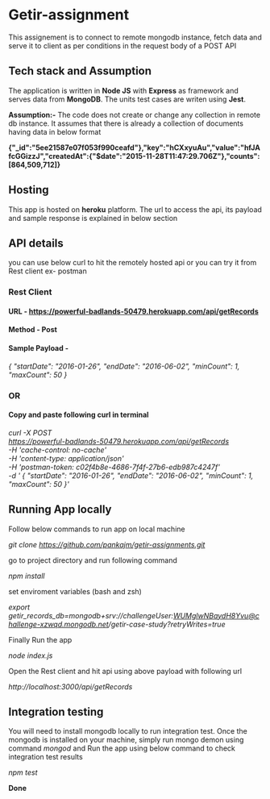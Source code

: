 # Getir-assignment

This assignement is to connect to remote mongodb instance, fetch data and serve it to client as per conditions in the request body of a POST API 


## Tech stack and Assumption

The application is written in **Node JS** with **Express** as framework and serves data from **MongoDB**. The units test cases are writen using **Jest**.

**Assumption:-** The code does not create or change any collection in remote db instance. It assumes that there is already a collection of documents having data in below format

**{"_id":"5ee21587e07f053f990ceafd"},"key":"hCXxyuAu","value":"hfJAfcGGizzJ","createdAt":{"$date":"2015-11-28T11:47:29.706Z"},"counts":[864,509,712]}**


## Hosting

This app is hosted on **heroku** platform. The url to access the api, its payload and sample response is explained in below section

## API details 

you can use below curl to hit the remotely hosted api or you can try it from Rest client ex- postman 

### Rest Client 
#### URL - https://powerful-badlands-50479.herokuapp.com/api/getRecords
#### Method - Post
#### Sample Payload - 	
  *{
		"startDate": "2016-01-26",
		"endDate": "2016-06-02",
		"minCount": 1,
		"maxCount": 50
	}*
  
  ### OR
  #### Copy and paste following curl in terminal


*curl -X POST \
  https://powerful-badlands-50479.herokuapp.com/api/getRecords \
  -H 'cache-control: no-cache' \
  -H 'content-type: application/json' \
  -H 'postman-token: c02f4b8e-4686-7f4f-27b6-edb987c4247f' \
  -d '	{
		"startDate": "2016-01-26",
		"endDate": "2016-06-02",
		"minCount": 1,
		"maxCount": 50
	}'*
  
  
## Running App locally

Follow below commands to run app on local machine

*git clone https://github.com/pankajm/getir-assignments.git*

go to project directory and run following command

*npm install*

set enviroment variables (bash and zsh)

*export getir_records_db=mongodb+srv://challengeUser:WUMglwNBaydH8Yvu@challenge-xzwqd.mongodb.net/getir-case-study?retryWrites=true*

Finally Run the app

*node index.js*

Open the Rest client and hit api using above payload with following url 

*http://localhost:3000/api/getRecords*

## Integration testing

You will need to install mongodb locally to run integration test. Once the mongodb is installed on your machine,
simply run mongo demon using command *mongod* and  Run the app using below command to check integration test results

*npm test*

**Done**
  
  
  
 



